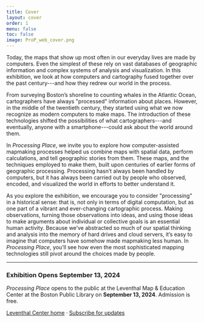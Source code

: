 ```yaml
---
title: Cover
layout: cover
order: 1
menu: false
toc: false
image: ProP_web_cover.png
---
```


<span class="body-large">Today, the maps that show up most often in our everyday lives are made by computers. Even the simplest of these rely on vast databases of geographic information and complex systems of analysis and visualization. In this exhibition, we look at how computers and cartography fused together over the past century---and how they redrew our world in the process.</span>

From surveying Boston’s shoreline to counting whales in the Atlantic Ocean, cartographers have always "processed" information about places. However, in the middle of the twentieth century, they started using what we now recognize as modern computers to make maps. The introduction of these technologies shifted the possibilities of what cartographers---and eventually, anyone with a smartphone---could ask about the world around them.

In *Processing Place*, we invite you to explore how computer-assisted mapmaking processes helped us combine maps with spatial data, perform calculations, and tell geographic stories from them. These maps, and the techniques employed to make them, built upon centuries of earlier forms of geographic processing. Processing hasn’t always been handled by computers, but it has always been carried out by people who observed, encoded, and visualized the world in efforts to better understand it.

As you explore the exhibition, we encourage you to consider "processing" in a historical sense: that is, not only in terms of digital computation, but as one part of a vibrant and ever-changing cartographic process. Making observations, turning those observations into ideas, and using those ideas to make arguments about individual or collective goals is an essential human activity. Because we’ve abstracted so much of our spatial thinking and analysis into the memory of hard drives and cloud servers, it’s easy to imagine that computers have somehow made mapmaking less human. In *Processing Place*, you’ll see how even the most sophisticated mapping technologies still pivot around the choices made by people.

---

<div class="visit-splash">

### Exhibition Opens September 13, 2024

*Processing Place* opens to the public at the Leventhal Map & Education Center at the Boston Public Library on **September 13, 2024**. Admission is free.

[Leventhal Center home](https://www.leventhalmap.org/) · [Subscribe for updates](https://www.leventhalmap.org/subscribe/)

</div>